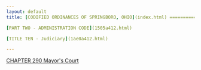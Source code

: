 ```yaml
---
layout: default 
title: [CODIFIED ORDINANCES OF SPRINGBORO, OHIO](index.html) =====================================================

[PART TWO - ADMINISTRATION CODE](1505a412.html)

[TITLE TEN - Judiciary](1ae0a412.html)

---
```


[CHAPTER 290 Mayor's Court](1ae6a412.html)
